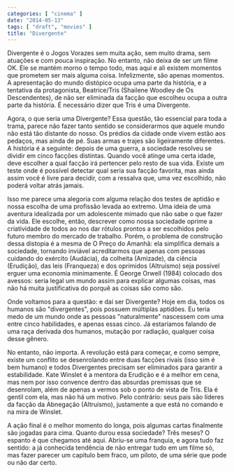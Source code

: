 ```yaml
---
categories: [ "cinema" ]
date: "2014-05-13"
tags: [ "draft", "movies" ]
title: "Divergente"
---
```

Divergente é o Jogos Vorazes sem muita ação, sem muito drama,
sem atuações e com pouca inspiração. No entanto, não deixa de
ser um filme OK. Ele se mantém morno o tempo todo, mas aqui e ali
existem momentos que prometem ser mais alguma coisa. Infelizmente, são
apenas momentos. A apresentação do mundo distópico ocupa uma parte da
história, e a tentativa da protagonista, Beatrice/Tris (Shailene Woodley
de Os Descendentes), de não ser eliminada da facção que escolheu
ocupa a outra parte da história. É necessário dizer que Tris é uma
Divergente.

Agora, o que seria uma Divergente? Essa questão, tão essencial para
toda a trama, parece não fazer tanto sentido se considerarmos que aquele
mundo não está tão distante do nosso. Os prédios da cidade onde
vivem estão aos pedaços, mas ainda de pé. Suas armas e trajes são
ligeiramente diferentes. A história é a seguinte: depois de uma guerra,
a sociedade resolveu se dividir em cinco facções distintas. Quando
você atinge uma certa idade, deve escolher a qual facção irá pertencer
pelo resto de sua vida. Existe um teste onde é possível detectar qual
seria sua facção favorita, mas ainda assim você é livre para decidir,
com a ressalva que, uma vez escolhido, não poderá voltar atrás jamais.

Isso me parece uma alegoria com alguma relação dos testes de aptidão
e nossa escolha de uma profissão levada ao extremo. Uma ideia de uma
aventura idealizada por um adolescente mimado que não sabe o que fazer
da vida. Ele escolhe, então, descrever como nossa sociedade oprime a
criatividade de todos ao nos dar rótulos prontos a ser escolhidos pelo
futuro membro do mercado de trabalho. Porém, o problema de construção
dessa distopia é a mesma de O Preço do Amanhã: ela simplifica demais a
sociedade, tornando inviável acreditarmos que apenas com pessoas cuidando
do exército (Audácia), da colheita (Amizade), da ciência (Erudição),
das leis (Franqueza) e dos oprimidos (Altruísmo) seja possível erguer
uma economia minimamente. É George Orwell (1984) colocado dos avessos:
seria legal um mundo assim para explicar algumas coisas, mas não há
muita justificativa do porquê as coisas são como são.

Onde voltamos para a questão: e daí ser Divergente? Hoje em dia, todos
os humanos são "divergentes", pois possuem múltiplas aptidões. Eu
teria medo de um mundo onde as pessoas "naturalmente" nascessem com uma
entre cinco habilidades, e apenas essas cinco. Já estaríamos falando
de uma raça derivada dos humanos, mutação por radiação, qualquer
coisa desse gênero.

No entanto, não importa. A revolução está para começar, e como
sempre, existe um conflito se desenrolando entre duas facções rivais
(isso sim é bem humano) e todos Divergentes precisam ser eliminados para
garantir a estabilidade. Kate Winslet é a mentora da Erudição e é a
melhor em cena, mas nem por isso convence dentro das absurdas premissas
que se desenrolam, além de apenas a vermos sob o ponto de vista de
Tris. Ela é gentil com ela, mas não há um motivo. Pelo contrário:
seus pais são líderes da facção da Abnegação (Altruísmo),
justamente a que está no comando e na mira de Winslet.

A ação final é o melhor momento do longa, pois algumas cartas
finalmente são jogadas para cima. Quanto durou essa sociedade? Três
meses? O espanto é que chegamos até aqui. Abriu-se uma franquia, e
agora tudo faz sentido: a já conhecida tendência de não entregar tudo
em um filme só, mas fazer parecer um capítulo bem fraco, um piloto,
de uma série que pode ou não dar certo.
